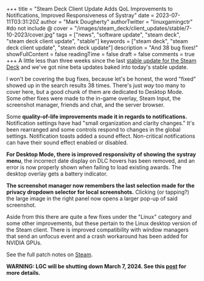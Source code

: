 +++
title = "Steam Deck Client Update Adds QoL Improvements to Notifications, Improved Responsiveness of Systray"
date = 2023-07-11T03:31:20Z
author = "Mark Dougherty"
authorTwitter = "linuxgamingctr" #do not include @
cover = "/images/steam_deck/client_updates/stable/7-10-2023/cover.jpg"
tags = ["news", "software update", "steam deck", "steam deck client update", "stable"]
keywords = ["steam deck", "steam deck client update", "steam deck update"]
description = "And 38 bug fixes!"
showFullContent = false
readingTime = false
draft = false
comments = true
+++
A little less than three weeks since the last [stable update for the Steam Deck](https://linuxgamingcentral.com/posts/steam-deck-client-update-6-21-2023/) and we've got nine beta updates baked into today's stable update.

I won't be covering the bug fixes, because let's be honest, the word "fixed" showed up in the search results 38 times. There's just *way* too many to cover here, but a good chunk of them are dedicated to Desktop Mode. Some other fixes were made to the in-game overlay, Steam Input, the screenshot manager, friends and chat, and the server browser.

Some **quality-of-life improvements made it in regards to notifications.** Notification settings have had "small organization and clarity changes." It's been rearranged and some controls respond to changes in the global settings. Notification toasts added a sound effect. Non-critical notifications can have their sound effect enabled or disabled.

**For Desktop Mode, there is improved responsivity of showing the systray menu**, the incorrect date display on DLC hovers has been removed, and an error is now properly shown when failing to load existing awards. The desktop overlay gets a battery indicator.

**The screenshot manager now remembers the last selection made for the privacy dropdown selector for local screenshots.** Clicking (or tapping?) the large image in the right panel now opens a larger pop-up of said screenshot.

Aside from this there are quite a few fixes under the "Linux" category and some other improvements, but these pertain to the Linux desktop version of the Steam client. There is improved compatibility with window managers that send an unfocus event and a crash workaround has been added for NVIDIA GPUs.

See the full patch notes on [Steam](https://steamcommunity.com/games/1675200/announcements/detail/3650779172122194019).

**WARNING: LGC will be shutting down March 7, 2024. See this [post](https://linuxgamingcentral.com/posts/the-end-of-lgc/) for more details.**
